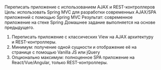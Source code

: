 Переписать приложение с использованием AJAX и REST-контроллеров
Цель: использовать Spring MVC для разработки современных AJAX/SPA приложений c помощью Spring MVC Результат: современное приложение на стеке Spring
Домашнее задание выполняется на основе предыдущего.

1. Переписать приложение с классических View на AJAX архитектуру и REST-контроллеры.
2. Минимум: получение одной сущности и отображение её на странице с помощью Vanilla JS или jQuery
3. Опционально максимум: полноценное SPA приложение на React/Vue/Angular, только REST-контроллеры.
